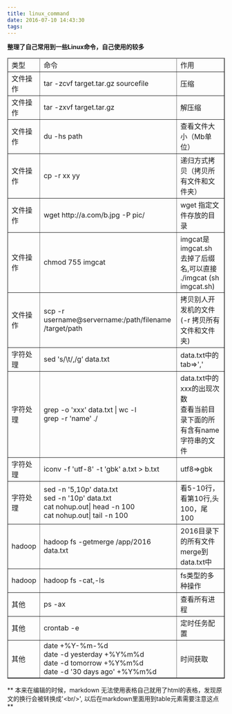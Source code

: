 ```yaml
---
title: linux_command
date: 2016-07-10 14:43:30
tags:
---
```

**整理了自己常用到一些Linux命令，自己使用的较多**

<table border=1> <thead> <tr> <td>类型<td>命令<td>作用   <tbody> <tr> <td>文件操作<td>tar -zcvf target.tar.gz sourcefile<td>压缩  <tr> <td>文件操作<td>tar -zxvf target.tar.gz<td>解压缩  <tr> <td>文件操作<td>du -hs path<td>查看文件大小（Mb单位）  <tr> <td>文件操作<td>cp -r xx yy<td>递归方式拷贝（拷贝所有文件和文件夹）  <tr> <td>文件操作<td>wget http://a.com/b.jpg -P pic/<td>wget 指定文件存放的目录  <tr> <td>文件操作<td>chmod 755 imgcat<td>imgcat是imgcat.sh 去掉了后缀名,可以直接 ./imgcat (sh imgcat.sh)  <tr> <td>文件操作<td>scp -r username@servername:/path/filename /target/path<td>拷贝别人开发机的文件(-r 拷贝所有文件和文件夹)  <tr> <td>字符处理<td>sed 's/\t/,/g’ data.txt<td>data.txt中的tab=>','  <tr> <td>字符处理 <td> grep -o 'xxx' data.txt | wc -l<br> grep -r 'name' ./<br>  <td>data.txt中的xxx的出现次数<br>查看当前目录下面的所有含有name字符串的文件  <tr> <td>字符处理<td>iconv -f 'utf-8' -t 'gbk' a.txt > b.txt<td>utf8=>gbk  <tr> <td>字符处理 <td> sed -n '5,10p' data.txt <br> sed -n '10p' data.txt<br> cat nohup.out| head -n 100<br> cat nohup.out| tail -n 100  <td>看5-10行，看第10行,头100，尾100  <tr> <td>hadoop<td>hadoop fs -getmerge /app/2016 data.txt<td>2016目录下的所有文件merge到data.txt中  <tr> <td>hadoop<td>hadoop fs -cat,-ls<td>fs类型的多种操作  <tr> <td>其他<td>ps -ax<td>查看所有进程  <tr> <td>其他<td>crontab -e<td>定时任务配置  <tr> <td>其他 <td> date +%Y-%m-%d <br> date -d yesterday +%Y%m%d <br> date -d tomorrow +%Y%m%d <br> date -d '30 days ago' +%Y%m%d  <td>时间获取  </table>


<!-- 
<table border="1">
    <thead>
        <tr>
            <td>类型</td><td>命令</td><td>作用</td>
        </tr>
    </thead>
    <tbody>
        <tr>
            <td>文件操作</td><td>tar -zcvf target.tar.gz sourcefile</td><td>压缩</td>
        </tr>
        <tr>
            <td>文件操作</td><td>tar -zxvf target.tar.gz</td><td>解压缩</td>
        </tr>
        <tr>
            <td>文件操作</td><td>du -hs path</td><td>查看文件大小（Mb单位）</td>
        </tr>
        <tr>
            <td>文件操作</td><td>cp -r xx yy</td><td>递归方式拷贝（拷贝所有文件和文件夹）</td>
        </tr>
        <tr>
            <td>文件操作</td><td>wget http://a.com/b.jpg -P pic/</td><td>wget 指定文件存放的目录</td>
        </tr>

        <tr>
            <td>文件操作</td><td>chmod 755 imgcat</td><td>imgcat是imgcat.sh 去掉了后缀名,可以直接 ./imgcat (sh imgcat.sh)</td>
        </tr>
        <tr>
            <td>文件操作</td><td>scp -r username@servername:/path/filename /target/path</td><td>拷贝别人开发机的文件(-r 拷贝所有文件和文件夹)</td>
        </tr>
        <tr>
            <td>字符处理</td><td>sed 's/\t/,/g’ data.txt</td><td>data.txt中的tab=>','</td>
        </tr>
        <tr>
            <td>字符处理</td>
            <td>
                grep -o 'xxx' data.txt | wc -l<br/>
                grep -r 'name' ./<br/>
            </td>
            <td>
                data.txt中的xxx的出现次数<br/>
                查看当前目录下面的所有含有name字符串的文件
            </td>
        </tr>
        <tr>
            <td>字符处理</td><td>iconv -f 'utf-8' -t 'gbk' a.txt > b.txt</td><td>utf8=>gbk</td>
        </tr>
        <tr>
            <td>字符处理</td>
            <td>
            sed -n '5,10p' data.txt <br/>
            sed -n '10p' data.txt<br/>
            cat nohup.out| head -n 100<br/>
            cat nohup.out| tail -n 100 
            </td>
            <td>看5-10行，看第10行,头100，尾100</td>
        </tr>
        <tr>
            <td>hadoop</td><td>hadoop fs -getmerge /app/2016 data.txt</td><td>2016目录下的所有文件merge到data.txt中</td>
        </tr>
        <tr>
            <td>hadoop</td><td>hadoop fs -cat,-ls</td><td>fs类型的多种操作</td>
        </tr>

        <tr>
            <td>其他</td><td>ps -ax</td><td>查看所有进程</td>
        </tr>
        <tr>
            <td>其他</td><td>crontab -e</td><td>定时任务配置</td>
        </tr>
        <tr>
            <td>其他</td>
            <td>
                date +%Y-%m-%d <br/>
                date -d yesterday +%Y%m%d <br/>
                date -d tomorrow +%Y%m%d <br/>
                date -d '30 days ago' +%Y%m%d
            </td>
            <td>时间获取</td>
        </tr>
    </tbody>
</table>
-->

** 本来在编辑的时候，markdown 无法使用表格自己就用了html的表格，发现原文的换行会被转换成'&lt;br/&gt;', 以后在markdown里面用到table元素需要注意这点**